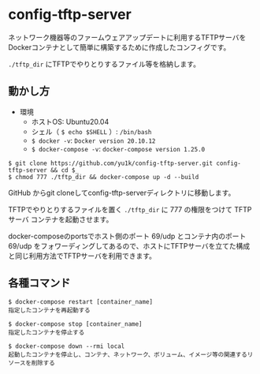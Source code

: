 # config-tftp-server

ネットワーク機器等のファームウェアアップデートに利用するTFTPサーバをDockerコンテナとして簡単に構築するために作成したコンフィグです。

`./tftp_dir` にTFTPでやりとりするファイル等を格納します。

## 動かし方

- 環境
  - ホストOS: Ubuntu20.04
  - シェル（ `$ echo $SHELL` ）: `/bin/bash`
  - `$ docker -v`: `Docker version 20.10.12`
  - `$ docker-compose -v`: `docker-compose version 1.25.0`

```
$ git clone https://github.com/yu1k/config-tftp-server.git config-tftp-server && cd $_
$ chmod 777 ./tftp_dir && docker-compose up -d --build
```

GitHub からgit cloneしてconfig-tftp-serverディレクトリに移動します。

TFTPでやりとりするファイルを置く `./tftp_dir` に 777 の権限をつけて TFTPサーバ コンテナを起動させます。

docker-composeのportsでホスト側のポート 69/udp とコンテナ内のポート 69/udp をフォワーディングしてあるので、ホストにTFTPサーバを立てた構成と同じ利用方法でTFTPサーバを利用できます。

## 各種コマンド

```
$ docker-compose restart [container_name]
指定したコンテナを再起動する

$ docker-compose stop [container_name]
指定したコンテナを停止する

$ docker-compose down --rmi local
起動したコンテナを停止し、コンテナ、ネットワーク、ボリューム、イメージ等の関連するリソースを削除する
```
